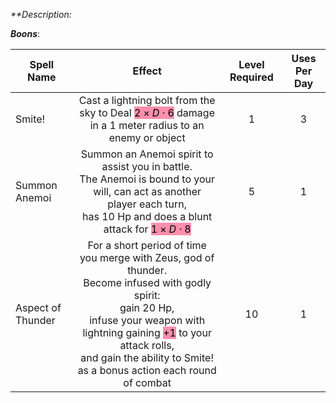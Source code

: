 _**Description:_

***Boons***:

| Spell Name | Effect | Level Required | Uses Per Day |
| -- | :--: | :--: | :--: | 
|Smite! | Cast a lightning bolt from the sky to Deal <mark style="background: #FF5582A6;">$2 \times D \cdot 6$</mark> damage in a 1 meter radius to an enemy or object | 1 | 3 |
| Summon Anemoi | Summon an Anemoi spirit to assist you in battle. <br> The Anemoi is bound to your will, can act as another player each turn, <br> has 10 Hp and does a blunt attack for <mark style="background: #FF5582A6;">$1 \times D\cdot8$</mark> | 5 | 1 |
| Aspect of Thunder| For a short period of time you merge with Zeus, god of thunder. <br> Become infused with godly spirit:<br> gain 20 Hp, <br> infuse your weapon with lightning gaining <mark style="background: #FF5582A6;">+1</mark> to your attack rolls,<br> and gain the ability to Smite! <br> as a bonus action each round of combat | 10 | 1 | 







